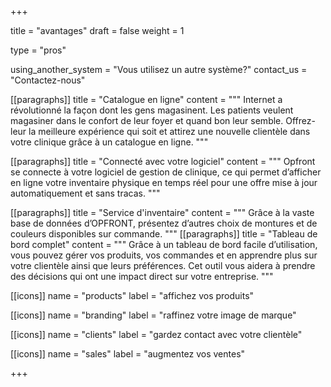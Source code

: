 +++

title = "avantages"
draft = false
weight = 1

type = "pros"

using_another_system = "Vous utilisez un autre système?"
contact_us = "Contactez-nous"

[[paragraphs]]
title = "Catalogue en ligne"
content = """
    Internet a révolutionné la façon dont les gens magasinent. Les patients veulent magasiner dans le confort de leur foyer et quand bon leur semble. Offrez-leur la meilleure expérience qui soit et attirez une nouvelle clientèle dans votre clinique grâce à un catalogue en ligne.
    """

[[paragraphs]]
title = "Connecté avec votre logiciel"
content = """
    Opfront se connecte à votre logiciel de gestion de clinique, ce qui permet d’afficher en ligne votre inventaire physique en temps réel pour une offre mise à jour automatiquement et sans tracas.
    """

[[paragraphs]]
title = "Service d'inventaire"
content = """
    Grâce à la vaste base de données d’OPFRONT, présentez d’autres choix de montures et de couleurs disponibles sur commande.
    """
[[paragraphs]]
title = "Tableau de bord complet"
content = """
    Grâce à un tableau de bord facile d’utilisation, vous pouvez gérer vos produits, vos commandes et en apprendre plus sur votre clientèle ainsi que leurs préférences. Cet outil vous aidera à prendre des décisions qui ont une impact direct sur votre entreprise.
    """

[[icons]]
name = "products"
label =  "affichez vos produits"

[[icons]]
name = "branding"
label =  "raffinez votre image de marque"

[[icons]]
name = "clients"
label =  "gardez contact avec votre clientèle"

[[icons]]
name = "sales"
label =  "augmentez vos ventes"

+++
